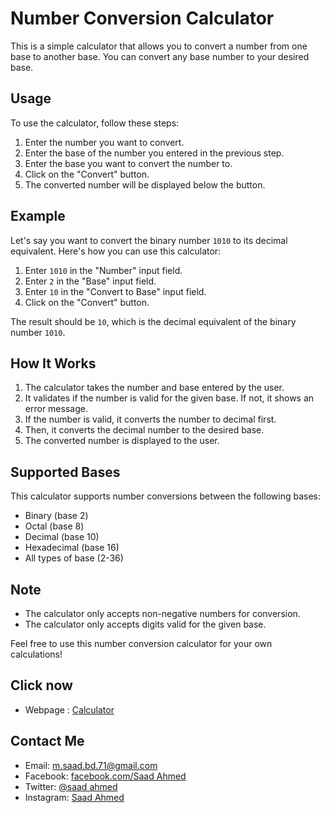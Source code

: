 # Number Conversion Calculator

This is a simple calculator that allows you to convert a number from one base to another base. You can convert any base number to your desired base.

## Usage

To use the calculator, follow these steps:

1. Enter the number you want to convert.
2. Enter the base of the number you entered in the previous step.
3. Enter the base you want to convert the number to.
4. Click on the "Convert" button.
5. The converted number will be displayed below the button.

## Example

Let's say you want to convert the binary number `1010` to its decimal equivalent. Here's how you can use this calculator:

1. Enter `1010` in the "Number" input field.
2. Enter `2` in the "Base" input field.
3. Enter `10` in the "Convert to Base" input field.
4. Click on the "Convert" button.

The result should be `10`, which is the decimal equivalent of the binary number `1010`.

## How It Works

1. The calculator takes the number and base entered by the user.
2. It validates if the number is valid for the given base. If not, it shows an error message.
3. If the number is valid, it converts the number to decimal first.
4. Then, it converts the decimal number to the desired base.
5. The converted number is displayed to the user.

## Supported Bases

This calculator supports number conversions between the following bases:

- Binary (base 2)
- Octal (base 8)
- Decimal (base 10)
- Hexadecimal (base 16)
- All types of base (2-36)
## Note

- The calculator only accepts non-negative numbers for conversion.
- The calculator only accepts digits valid for the given base.

Feel free to use this number conversion calculator for your own calculations!
## Click now
- Webpage : [Calculator](https://GentleZen.github.io/Code/Calculator/index.html?)
  
## Contact Me
- Email: m.saad.bd.71@gmail.com
- Facebook: [facebook.com/Saad Ahmed](https://facebook.com/saad.ahmed776)
- Twitter: [@saad ahmed](https://twitter.com/m_saad_71)
- Instagram: [Saad Ahmed](https://instagram.com/m_saad.72)
